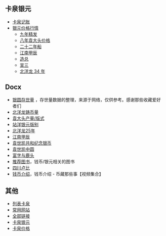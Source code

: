 ## 卡泉银元

+ [卡泉记账](https://kkqa.net/fb/index)
+ [银元价格行情](https://kkqa.net/mp/home)
    + [九年精发](https://kkqa.net/mp/detail-192-0-0)
    + [八年袁大头价格](https://kkqa.net/mp/detail-34-0-0)
    + [二十二年船](https://kkqa.net/mp/detail-46-0-0)
    + [江南甲辰](https://kkqa.net/mp/detail-43-0-0)
    + [造总](https://kkqa.net/mp/detail-81-0-0)
    + [宣三](https://kkqa.net/mp/detail-86-0-0)
    + [北洋龙 34 年](https://kkqa.net/mp/detail-49-0-0)


## Docx

+ [银圆存世量](https://kkqa.net/docx/2152-cunshi) ，存世量数据的整理，来源于网络，仅供参考。感谢那些收藏爱好者们
+ [北洋龙铸币量](https://kkqa.net/docx/2152-tatsingpeiyang)
+ [袁大头产量/版式](https://kkqa.net/docx/2152-yuanxiang)
+ [站洋银元版别](https://kkqa.net/docx/2203-zhanyang)
+ [北洋龙25年](https://kkqa.net/docx/2204-peiyang25)
+ [江南甲辰](https://kkqa.net/docx/2204-kiangnan1904)
+ [袁世凯共和纪念银币](https://kkqa.net/docx/2206-silveycoin-yuanshikai)
+ [袁世凯中圆](https://kkqa.net/docx/2206-zhongyuan)
+ [富字与鹿头](https://kkqa.net/docx/2206-lutou-fu)
+ [推荐图书](https://kkqa.net/docx/2207-books)，钱币/银元相关的图书
+ [四川卢比](https://kkqa.net/docx/2207-lubi)
+ [钱币介绍](https://kkqa.net/docx/2207-coin-vlog)，钱币介绍 - 币藏那些事【视频集合】



## 其他

+ [列表卡泉](https://list.kqi.net)
+ [常用网站](https://kkqa.net/docx/faq#toc-13)
+ [全部链接](https://kkqa.net/docx/2205-links)
+ [卡泉银元](https://kkqa.net/)
+ [卡泉价格](https://kkqa.net/mp/home)


